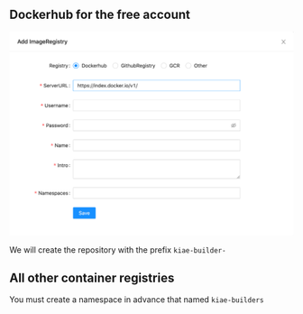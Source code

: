 ## Dockerhub for the free account

![dockerhub](/assets/images/SCR-20221126-e8z.png)

We will create the repository with the prefix `kiae-builder-`

## All other container registries

You must create a namespace in advance that named `kiae-builders` 
